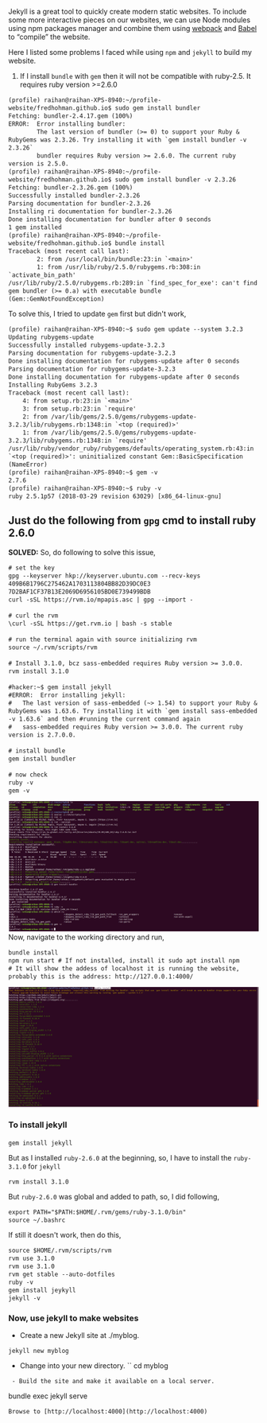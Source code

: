 Jekyll is a great tool to quickly create modern static websites. To include some more interactive pieces on our websites, we can use Node modules using npm packages manager and combine them using [webpack](https://webpack.js.org/) and [Babel](https://babeljs.io/) to “compile” the website.

Here I listed some problems I faced while using `npm` and `jekyll` to build my website.
1. If I install `bundle` with `gem` then it will not be compatible with ruby-2.5. It requires ruby version >=2.6.0
```
(profile) raihan@raihan-XPS-8940:~/profile-website/fredhohman.github.io$ sudo gem install bundler
Fetching: bundler-2.4.17.gem (100%)
ERROR:  Error installing bundler:
        The last version of bundler (>= 0) to support your Ruby & RubyGems was 2.3.26. Try installing it with `gem install bundler -v 2.3.26`
        bundler requires Ruby version >= 2.6.0. The current ruby version is 2.5.0.
(profile) raihan@raihan-XPS-8940:~/profile-website/fredhohman.github.io$ sudo gem install bundler -v 2.3.26
Fetching: bundler-2.3.26.gem (100%)
Successfully installed bundler-2.3.26
Parsing documentation for bundler-2.3.26
Installing ri documentation for bundler-2.3.26
Done installing documentation for bundler after 0 seconds
1 gem installed
(profile) raihan@raihan-XPS-8940:~/profile-website/fredhohman.github.io$ bundle install
Traceback (most recent call last):
        2: from /usr/local/bin/bundle:23:in `<main>'
        1: from /usr/lib/ruby/2.5.0/rubygems.rb:308:in `activate_bin_path'
/usr/lib/ruby/2.5.0/rubygems.rb:289:in `find_spec_for_exe': can't find gem bundler (>= 0.a) with executable bundle (Gem::GemNotFoundException)
```

To solve this, I tried to update `gem` first but didn't work,
```
(profile) raihan@raihan-XPS-8940:~$ sudo gem update --system 3.2.3
Updating rubygems-update
Successfully installed rubygems-update-3.2.3
Parsing documentation for rubygems-update-3.2.3
Done installing documentation for rubygems-update after 0 seconds
Parsing documentation for rubygems-update-3.2.3
Done installing documentation for rubygems-update after 0 seconds
Installing RubyGems 3.2.3
Traceback (most recent call last):
	4: from setup.rb:23:in `<main>'
	3: from setup.rb:23:in `require'
	2: from /var/lib/gems/2.5.0/gems/rubygems-update-3.2.3/lib/rubygems.rb:1348:in `<top (required)>'
	1: from /var/lib/gems/2.5.0/gems/rubygems-update-3.2.3/lib/rubygems.rb:1348:in `require'
/usr/lib/ruby/vendor_ruby/rubygems/defaults/operating_system.rb:43:in `<top (required)>': uninitialized constant Gem::BasicSpecification (NameError)
(profile) raihan@raihan-XPS-8940:~$ gem -v
2.7.6
(profile) raihan@raihan-XPS-8940:~$ ruby -v
ruby 2.5.1p57 (2018-03-29 revision 63029) [x86_64-linux-gnu]
```

## Just do the following from `gpg` cmd to install ruby 2.6.0
**SOLVED:** So, do following to solve this issue,
```
# set the key
gpg --keyserver hkp://keyserver.ubuntu.com --recv-keys 409B6B1796C275462A1703113804BB82D39DC0E3 7D2BAF1CF37B13E2069D6956105BD0E739499BDB 
curl -sSL https://rvm.io/mpapis.asc | gpg --import -

# curl the rvm
\curl -sSL https://get.rvm.io | bash -s stable

# run the terminal again with source initializing rvm
source ~/.rvm/scripts/rvm

# Install 3.1.0, bcz sass-embedded requires Ruby version >= 3.0.0. 
rvm install 3.1.0

#hacker:~$ gem install jekyll 
#ERROR:  Error installing jekyll:
#	The last version of sass-embedded (~> 1.54) to support your Ruby & RubyGems was 1.63.6. Try installing it with `gem install sass-embedded -v 1.63.6` and then #running the current command again
#	sass-embedded requires Ruby version >= 3.0.0. The current ruby version is 2.7.0.0.

# install bundle
gem install bundler

# now check
ruby -v
gem -v
```
![jekyll-error](pics/jekyll-error.png)
Now, navigate to the working directory and run,
```
bundle install
npm run start # If not installed, install it sudo apt install npm
# It will show the addess of localhost it is running the website, probably this is the address: http://127.0.0.1:4000/
```
![profile-1](pics/profile-1.png)

### To install jekyll
`gem install jekyll`

But as I installed `ruby-2.6.0` at the beginning, so, I have to install the `ruby-3.1.0` for `jekyll`
```
rvm install 3.1.0
```

But `ruby-2.6.0` was global and added to path, so, I did following,
```
export PATH="$PATH:$HOME/.rvm/gems/ruby-3.1.0/bin"
source ~/.bashrc
```
If still it doesn't work, then do this,
```
source $HOME/.rvm/scripts/rvm
rvm use 3.1.0
rvm use 3.1.0
rvm get stable --auto-dotfiles
ruby -v
gem install jeykyll
jekyll -v
```



### Now, use jekyll to make websites
 - Create a new Jekyll site at ./myblog.
```
jekyll new myblog
```
 - Change into your new directory.
``
cd myblog
```
 - Build the site and make it available on a local server.
```
bundle exec jekyll serve
```
Browse to [http://localhost:4000](http://localhost:4000)
